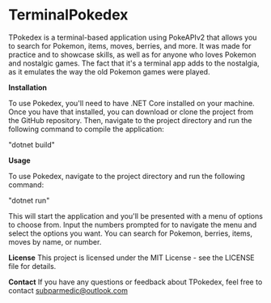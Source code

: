 # TerminalPokedex



TPokedex is a terminal-based application using PokeAPIv2 that allows you to search for Pokemon, items, moves, berries, and more. It was made for practice and to showcase skills, as well as for anyone who loves Pokemon and nostalgic games. The fact that it's a terminal app adds to the nostalgia, as it emulates the way the old Pokemon games were played.

**Installation**

To use Pokedex, you'll need to have .NET Core installed on your machine. Once you have that installed, you can download or clone the project from the GitHub repository. Then, navigate to the project directory and run the following command to compile the application:

"dotnet build"

**Usage**

To use Pokedex, navigate to the project directory and run the following command:

"dotnet run"

This will start the application and you'll be presented with a menu of options to choose from. Input the numbers prompted for to navigate the menu and select the options you want. You can search for Pokemon, berries, items, moves by name, or number.

**License**
This project is licensed under the MIT License - see the LICENSE file for details.

**Contact**
If you have any questions or feedback about TPokedex, feel free to contact subparmedic@outlook.com
